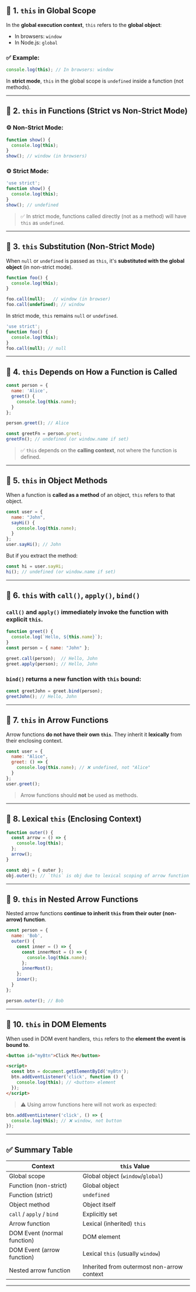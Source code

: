 ## 🔹 1. `this` in Global Scope

In the **global execution context**, `this` refers to the **global object**:

* In browsers: `window`
* In Node.js: `global`

### ✅ Example:

```js
console.log(this); // In browsers: window
```

In **strict mode**, `this` in the global scope is `undefined` inside a function (not methods).

---

## 🔹 2. `this` in Functions (Strict vs Non-Strict Mode)

### ⚙️ Non-Strict Mode:

```js
function show() {
  console.log(this);
}
show(); // window (in browsers)
```

### ⚙️ Strict Mode:

```js
'use strict';
function show() {
  console.log(this);
}
show(); // undefined
```

> ✅ In strict mode, functions called directly (not as a method) will have `this` as `undefined`.

---

## 🔹 3. `this` Substitution (Non-Strict Mode)

When `null` or `undefined` is passed as `this`, it's **substituted with the global object** (in non-strict mode).

```js
function foo() {
  console.log(this);
}

foo.call(null);   // window (in browser)
foo.call(undefined); // window
```

In strict mode, `this` remains `null` or `undefined`.

```js
'use strict';
function foo() {
  console.log(this);
}
foo.call(null); // null
```

---

## 🔹 4. `this` Depends on How a Function is Called

```js
const person = {
  name: 'Alice',
  greet() {
    console.log(this.name);
  }
};

person.greet(); // Alice

const greetFn = person.greet;
greetFn(); // undefined (or window.name if set)
```

> ✅ `this` depends on the **calling context**, not where the function is defined.

---

## 🔹 5. `this` in Object Methods

When a function is **called as a method** of an object, `this` refers to that object.

```js
const user = {
  name: "John",
  sayHi() {
    console.log(this.name);
  }
};
user.sayHi(); // John
```

But if you extract the method:

```js
const hi = user.sayHi;
hi(); // undefined (or window.name if set)
```

---

## 🔹 6. `this` with `call()`, `apply()`, `bind()`

### `call()` and `apply()` immediately invoke the function with explicit `this`.

```js
function greet() {
  console.log(`Hello, ${this.name}`);
}
const person = { name: "John" };

greet.call(person);  // Hello, John
greet.apply(person); // Hello, John
```

### `bind()` returns a new function with `this` bound:

```js
const greetJohn = greet.bind(person);
greetJohn(); // Hello, John
```

---

## 🔹 7. `this` in Arrow Functions

Arrow functions **do not have their own `this`**. They inherit it **lexically** from their enclosing context.

```js
const user = {
  name: "Alice",
  greet: () => {
    console.log(this.name); // ❌ undefined, not "Alice"
  }
};
user.greet();
```

> Arrow functions should **not** be used as methods.

---

## 🔹 8. Lexical `this` (Enclosing Context)

```js
function outer() {
  const arrow = () => {
    console.log(this);
  };
  arrow();
}

const obj = { outer };
obj.outer(); // `this` is obj due to lexical scoping of arrow function
```

---

## 🔹 9. `this` in Nested Arrow Functions

Nested arrow functions **continue to inherit `this` from their outer (non-arrow) function**.

```js
const person = {
  name: 'Bob',
  outer() {
    const inner = () => {
      const innerMost = () => {
        console.log(this.name);
      };
      innerMost();
    };
    inner();
  }
};

person.outer(); // Bob
```

---

## 🔹 10. `this` in DOM Elements

When used in DOM event handlers, `this` refers to the **element the event is bound to**.

```html
<button id="myBtn">Click Me</button>

<script>
  const btn = document.getElementById('myBtn');
  btn.addEventListener('click', function () {
    console.log(this); // <button> element
  });
</script>
```

> ⚠️ Using arrow functions here will not work as expected:

```js
btn.addEventListener('click', () => {
  console.log(this); // ❌ window, not button
});
```

---

## ✅ Summary Table

| Context                     | `this` Value                               |
| --------------------------- | ------------------------------------------ |
| Global scope                | Global object (`window`/`global`)          |
| Function (non-strict)       | Global object                              |
| Function (strict)           | `undefined`                                |
| Object method               | Object itself                              |
| `call` / `apply` / `bind`   | Explicitly set                             |
| Arrow function              | Lexical (inherited) `this`                 |
| DOM Event (normal function) | DOM element                                |
| DOM Event (arrow function)  | Lexical `this` (usually `window`)          |
| Nested arrow function       | Inherited from outermost non-arrow context |

---